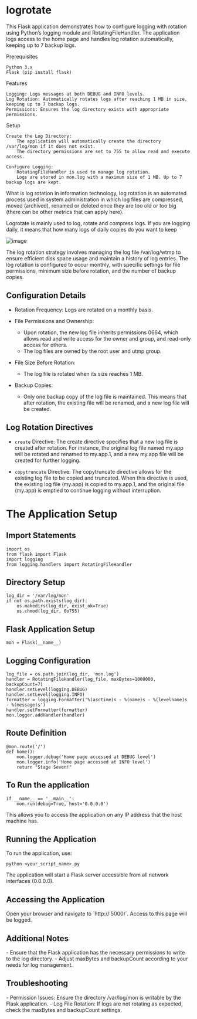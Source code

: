 # logrotate
This Flask application demonstrates how to configure logging with rotation using Python’s logging module and RotatingFileHandler. The application logs access to the home page and handles log rotation automatically, keeping up to 7 backup logs.

Prerequisites

    Python 3.x
    Flask (pip install flask)

Features

    Logging: Logs messages at both DEBUG and INFO levels.
    Log Rotation: Automatically rotates logs after reaching 1 MB in size, keeping up to 7 backup logs.
    Permissions: Ensures the log directory exists with appropriate permissions.

Setup

    Create the Log Directory:
        The application will automatically create the directory /var/log/mon if it does not exist.
        The directory permissions are set to 755 to allow read and execute access.

    Configure Logging:
        RotatingFileHandler is used to manage log rotation.
        Logs are stored in mon.log with a maximum size of 1 MB. Up to 7 backup logs are kept.




What is log rotation
In information technology, log rotation is an automated process used in system administration in which log files are compressed, moved (archived), renamed or deleted once they are too old or too big (there can be other metrics that can apply here).

Logrotate is mainly used to log, rotate and compress logs. If you are logging daily, it means that how many logs of daily copies do you want to keep

![image](https://github.com/user-attachments/assets/486babc0-b74d-492e-980d-b61179c5c141)
<p>The log rotation strategy involves managing the log file /var/log/wtmp to ensure efficient disk space usage and maintain a history of log entries. The log rotation is configured to occur monthly, with specific settings for file permissions, minimum size before rotation, and the number of backup copies.</p>

## Configuration Details
- Rotation Frequency:
  Logs are rotated on a monthly basis.

- File Permissions and Ownership:
  - Upon rotation, the new log file inherits permissions 0664, which allows read and write access for the owner and group, and read-only access for others.
  - The log files are owned by the root user and utmp group.

- File Size Before Rotation:
  - The log file is rotated when its size reaches 1 MB.

- Backup Copies:
  - Only one backup copy of the log file is maintained. This means that after rotation, the existing file will be renamed, and a new log file will be created.

## Log Rotation Directives

- `create` Directive:
  The create directive specifies that a new log file is created after rotation. For instance, the original log file named my.app will be rotated and renamed to my.app.1, and a new my.app file will be created for further logging.

- `copytruncate` Directive:
  The copytruncate directive allows for the existing log file to be copied and truncated. When this directive is used, the existing log file (my.app) is copied to my.app.1, and the original file (my.app) is emptied to continue logging without interruption.

# The Application Setup

## Import Statements
```
import os
from flask import Flask
import logging
from logging.handlers import RotatingFileHandler

```

## Directory Setup
```
log_dir = '/var/log/mon'
if not os.path.exists(log_dir):
    os.makedirs(log_dir, exist_ok=True)
    os.chmod(log_dir, 0o755)

```

## Flask Application Setup
```
mon = Flask(__name__)
```

## Logging Configuration
```
log_file = os.path.join(log_dir, 'mon.log')
handler = RotatingFileHandler(log_file, maxBytes=1000000, backupCount=7)
handler.setLevel(logging.DEBUG)
handler.setLevel(logging.INFO)
formatter = logging.Formatter('%(asctime)s - %(name)s - %(levelname)s - %(message)s')
handler.setFormatter(formatter)
mon.logger.addHandler(handler)
```

## Route Definition
```
@mon.route('/')
def home():
    mon.logger.debug('Home page accessed at DEBUG level')
    mon.logger.info('Home page accessed at INFO level')
    return "Stage Seven!"
```

## To Run the application
```
if __name__ == '__main__':
    mon.run(debug=True, host='0.0.0.0')
```
<p>This allows you to access the application on any IP address that the host machine has.</p>



## Running the Application

To run the application, use:
```
python <your_script_name>.py
```
<p>The application will start a Flask server accessible from all network interfaces (0.0.0.0).<p>


## Accessing the Application
<p>Open your browser and navigate to `http://<server_ip>:5000/`. Access to this page will be logged.<p>

## Additional Notes
<p>
  - Ensure that the Flask application has the necessary permissions to write to the log directory.
  - Adjust maxBytes and backupCount according to your needs for log management.  
</p>

## Troubleshooting
<p>
  - Permission Issues: Ensure the directory /var/log/mon is writable by the Flask application.
  - Log File Rotation: If logs are not rotating as expected, check the maxBytes and backupCount settings.
  
</p>
